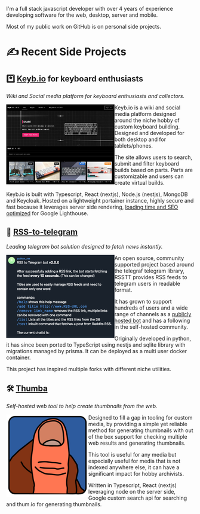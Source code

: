 I'm a full stack javascript developer with over 4 years of experience developing software for the web, desktop, server and mobile.

Most of my public work on GitHub is on personal side projects.

# ✍ Recent Side Projects

## *️⃣  [Keyb.io](https://keyb.io) for keyboard enthusiasts

_Wiki and Social media platform for keyboard enthusiasts and collectors._

<a href="https://keyb.io"><img src="img/keyb.jpg" width="290" align="left"></a>

Keyb.io is a wiki and social media platform designed around the niche hobby of custom keyboard building. Designed and developed for both desktop and for tablets/phones.

The site allows users to search, submit and filter keyboard builds based on parts. Parts are customizable and users can create virtual builds.

Keyb.io is built with Typescript, React (nextjs), Node.js (nestjs), MongoDB and Keycloak. Hosted on a lightweight portainer instance, highly secure and fast because it leverages server side rendering, [loading time and SEO optimized](https://datastudio.google.com/reporting/9308fee1-3e8e-4035-8018-c119ff5a9eef) for Google Lighthouse.

## 💬 [RSS-to-telegram](https://github.com/BoKKeR/RSS-to-Telegram-Bot)

_Leading telegram bot solution designed to fetch news instantly._

<a href="https://github.com/BoKKeR/RSS-to-Telegram-Bot"><img src="img/rss.png" width="290" align="left"></a>

An open source, community supported project based around the telegraf telegram library, RSSTT provides RSS feeds to telegram users in readable format. 

It has grown to support hundreds of users and a wide range of channels as a [publicly hosted bot](https://t.me/rss_t_bot) and has a following in the self-hosted community.  

Originally developed in python, it has since been ported to TypeScript using nestjs and sqlite library with migrations managed by prisma. It can be deployed as a multi user docker container.

This project has inspired multiple forks with different niche utilities.

## 🛠 [Thumba](https://github.com/BoKKeR/thumba)

_Self-hosted web tool to help create thumbnails from the web._

<a href="https://github.com/BoKKeR/thumba"><img src="img/thumba.png" width="220" align="left"></a>

Designed to fill a gap in tooling for custom media, by providing a simple yet reliable method for generating thumbnails with out of the box support for checking multiple web results and generating thumbnails.

This tool is useful for any media but especially useful for media that is not indexed anywhere else, it can have a significant impact for hobby archivists.

Written in Typescript, React (nextjs) leveraging node on the server side, Google custom search api for searching and thum.io for generating thumbnails. 